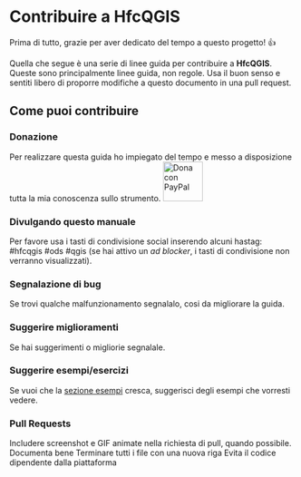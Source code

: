 # Contribuire a HfcQGIS 

Prima di tutto, grazie per aver dedicato del tempo a questo progetto! 👍

Quella che segue è una serie di linee guida per contribuire a **HfcQGIS**. Queste sono principalmente linee guida, non regole. Usa il buon senso e sentiti libero di proporre modifiche a questo documento in una pull request.

## Come puoi contribuire

### Donazione 
Per realizzare questa guida ho impiegato del tempo e messo a disposizione tutta la mia conoscenza sullo strumento. <a href="https://www.paypal.me/pigrecoinfinito" target="_blank"><img width="70" src="https://raw.githubusercontent.com/gbvitrano/HfcQGIS/master/img/PayPal.png" class="immagonobox" Title="Dona con PayPal" alt="Dona con PayPal" /></a>

### Divulgando questo manuale
Per favore usa i tasti di condivisione social inserendo alcuni hastag: #hfcqgis #ods #qgis (se hai attivo un _ad blocker_, i tasti di condivisione non verranno visualizzati).

### Segnalazione di bug
Se trovi qualche malfunzionamento segnalalo, cosi da migliorare la guida.

### Suggerire miglioramenti
Se hai suggerimenti o migliorie segnalale.

### Suggerire esempi/esercizi
Se vuoi che la [sezione esempi](./esempi/index.html) cresca, suggerisci degli esempi che vorresti vedere.

### Pull Requests
Includere screenshot e GIF animate nella richiesta di pull, quando possibile.
Documenta bene
Terminare tutti i file con una nuova riga
Evita il codice dipendente dalla piattaforma
